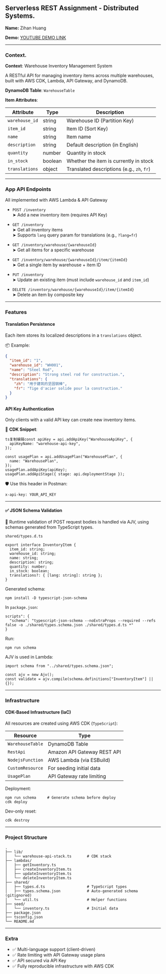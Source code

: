 ## Serverless REST Assignment - Distributed Systems.

__Name:__ Zihan Huang

__Demo:__ [ YOUTUBE DEMO LINK ](https://youtu.be/n5D_dwdTVvY)

---

### Context.

**Context**: Warehouse Inventory Management System

A RESTful API for managing inventory items across multiple warehouses, built with AWS CDK, Lambda, API Gateway, and DynamoDB.

**DynamoDB Table**: `WarehouseTable`

**Item Attributes**:

| Attribute        | Type    | Description                                      |
|------------------|---------|--------------------------------------------------|
| `warehouse_id`   | string  | Warehouse ID (Partition Key)                    |
| `item_id`        | string  | Item ID (Sort Key)                              |
| `name`           | string  | Item name                                       |
| `description`    | string  | Default description (in English)                |
| `quantity`       | number  | Quantity in stock                               |
| `in_stock`       | boolean | Whether the item is currently in stock          |
| `translations`   | object  | Translated descriptions (e.g., `zh`, `fr`)      |

---

### App API Endpoints

 All implemented with AWS Lambda & API Gateway

+ `POST /inventory`  
  ➤ Add a new inventory item (requires API Key)

+ `GET /inventory`  
  ➤ Get all inventory items  
  ➤ Supports `lang` query param for translations (e.g., `?lang=fr`)

+ `GET /inventory/warehouse/{warehouseId}`  
  ➤ Get all items for a specific warehouse

+ `GET /inventory/warehouse/{warehouseId}/item/{itemId}`  
  ➤ Get a single item by warehouse + item ID

+ `PUT /inventory`  
  ➤ Update an existing item (must include `warehouse_id` and `item_id`)

+ `DELETE /inventory/warehouse/{warehouseId}/item/{itemId}`  
  ➤ Delete an item by composite key

---

### Features

#### Translation Persistence

Each item stores its localized descriptions in a `translations` object.

📦 Example:
```json
{
  "item_id": "1",
  "warehouse_id": "WH001",
  "name": "Steel Rod",
  "description": "Strong steel rod for construction.",
  "translations": {
    "zh": "用于建筑的坚固钢棒",
    "fr": "Tige d'acier solide pour la construction."
  }
}

```

#### API Key Authentication

Only clients with a valid API key can create new inventory items.

📌 **CDK Snippet**:

```
ts复制编辑const apiKey = api.addApiKey("WarehouseApiKey", {
  apiKeyName: "warehouse-api-key",
});

const usagePlan = api.addUsagePlan("WarehousePlan", {
  name: "WarehousePlan",
});
usagePlan.addApiKey(apiKey);
usagePlan.addApiStage({ stage: api.deploymentStage });
```

🛡️ Use this header in Postman:

```
x-api-key: YOUR_API_KEY
```

------

#### ✅ JSON Schema Validation

🧪 Runtime validation of POST request bodies is handled via AJV, using schemas generated from TypeScript types.

 `shared/types.d.ts`

```
export interface InventoryItem {
  item_id: string;
  warehouse_id: string;
  name: string;
  description: string;
  quantity: number;
  in_stock: boolean;
  translations?: { [lang: string]: string };
}
```

 Generated schema:

```
npm install -D typescript-json-schema
```

 In `package.json`:

```
scripts": {
  "schema": "typescript-json-schema --noExtraProps --required --refs false -o ./shared/types.schema.json ./shared/types.d.ts *"
}
```

Run:

```
npm run schema
```

 AJV is used in Lambda:

```
import schema from "../shared/types.schema.json";

const ajv = new Ajv();
const validate = ajv.compile(schema.definitions["InventoryItem"] || {});
```

------

### Infrastructure

####  CDK-Based Infrastructure (IaC)

All resources are created using AWS CDK (`TypeScript`):

| Resource         | Type                        |
| ---------------- | --------------------------- |
| `WarehouseTable` | DynamoDB Table              |
| `RestApi`        | Amazon API Gateway REST API |
| `NodejsFunction` | AWS Lambda (via ESBuild)    |
| `CustomResource` | For seeding initial data    |
| `UsagePlan`      | API Gateway rate limiting   |

Deployment:

```
npm run schema     # Generate schema before deploy
cdk deploy
```

 Dev-only reset:

```
cdk destroy
```

------

### Project Structure

```
.
├── lib/
│   └── warehouse-api-stack.ts       # CDK stack
├── lambdas/
│   ├── getInventory.ts
│   ├── createInventoryItem.ts
│   ├── updateInventoryItem.ts
│   └── deleteInventoryItem.ts
├── shared/
│   ├── types.d.ts                   # TypeScript types
│   ├── types.schema.json            # Auto-generated schema (gitignored)
│   └── util.ts                      # Helper functions
├── seed/
│   └── inventory.ts                 # Initial data
├── package.json
├── tsconfig.json
└── README.md

```

------

### Extra

- ✅ Multi-language support (client-driven)
- ✅ Rate limiting with API Gateway usage plans
- ✅ API secured via API Key
- ✅ Fully reproducible infrastructure with AWS CDK
